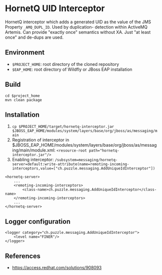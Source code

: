 # HornetQ UID Interceptor 

HornetQ interceptor which adds a generated UID as the value of the JMS Property `_AMQ_DUPL_ID`. Used by duplication-
detection within ActiveMQ Artemis. Can provide "exactly once" semantics without XA. Just "at least once" and de-dups
are used.

## Environment
* `$PROJECT_HOME`: root directory of the cloned repository
* `$EAP_HOME`: root directory of Wildfly or JBoss EAP installation

## Build
```
cd $project_home
mvn clean package
```

## Installation
1. `cp $PROJECT_HOME/target/hornetq-interceptor.jar $JBOSS_EAP_HOME/modules/system/layers/base/org/jboss/as/messaging/main`
1. Registration of interceptor in $JBOSS_EAP_HOME/modules/system/layers/base/org/jboss/as/messaging/main/module.xml: `<resource-root path="hornetq-interceptor.jar"/>`
1. Enabling interceptor: `/subsystem=messaging/hornetq-server=default:write-attribute(name=remoting-incoming-interceptors,value=["ch.puzzle.messaging.AddUniqueIdInterceptor"])`


```
<hornetq-server>
    ...
    <remoting-incoming-interceptors>
        <class-name>ch.puzzle.messaging.AddUniqueIdInterceptor</class-name>
    </remoting-incoming-interceptors>
    ...
</hornetq-server>
```


## Logger configuration
```
<logger category="ch.puzzle.messaging.AddUniqueIdInterceptor">
    <level name="FINER"/>
</logger>
```

## References
* https://access.redhat.com/solutions/908093
